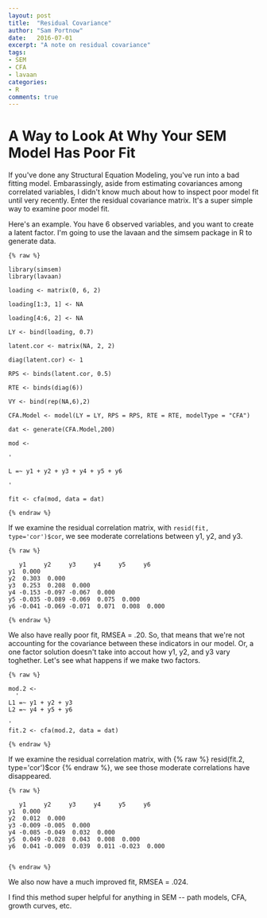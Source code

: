```yaml
---
layout: post
title:  "Residual Covariance"
author: "Sam Portnow"
date:   2016-07-01
excerpt: "A note on residual covariance"
tags:
- SEM
- CFA
- lavaan
categories: 
- R
comments: true
---
```


# A Way to Look At Why Your SEM Model Has Poor Fit

If you've done any Structural Equation Modeling, you've run into a bad fitting model. Embarassingly, aside from estimating covariances among correlated variables, I didn't know much about how to inspect poor model fit until very recently. Enter the residual covariance matrix. It's a super simple way to examine poor model fit. 

Here's an example. You have 6 observed variables, and you want to create a latent factor. I'm going to use the lavaan and the simsem package in R to generate data.

	{% raw %}

	library(simsem)
	library(lavaan)

	loading <- matrix(0, 6, 2)
	
	loading[1:3, 1] <- NA
	
	loading[4:6, 2] <- NA
	
	LY <- bind(loading, 0.7)
	
	latent.cor <- matrix(NA, 2, 2)
	
	diag(latent.cor) <- 1
	
	RPS <- binds(latent.cor, 0.5)
	
	RTE <- binds(diag(6))
	
	VY <- bind(rep(NA,6),2)
	
	CFA.Model <- model(LY = LY, RPS = RPS, RTE = RTE, modelType = "CFA")
	
	dat <- generate(CFA.Model,200)

	mod <-
	
	'
	
	L =~ y1 + y2 + y3 + y4 + y5 + y6
	
	'
	
	fit <- cfa(mod, data = dat)

	{% endraw %}

If we examine the residual correlation matrix, with ` resid(fit, type='cor')$cor `, we see moderate correlations between y1, y2, and y3. 

	{% raw %}

	   y1     y2     y3     y4     y5     y6    
	y1  0.000                                   
	y2  0.303  0.000                            
	y3  0.253  0.208  0.000                     
	y4 -0.153 -0.097 -0.067  0.000              
	y5 -0.035 -0.089 -0.069  0.075  0.000       
	y6 -0.041 -0.069 -0.071  0.071  0.008  0.000

	{% endraw %}

We also have really poor fit, RMSEA = .20. So, that means that we're not accounting for the covariance between these indicators in our model. Or, a one factor solution doesn't take into accout how y1, y2, and y3 vary toghether. Let's see what happens if we make two factors.

	{% raw %}

	mod.2 <-
	  '
	L1 =~ y1 + y2 + y3 
	L2 =~ y4 + y5 + y6

	'
	fit.2 <- cfa(mod.2, data = dat)

	{% endraw %}

If we examine the residual correlation matrix, with {% raw %} resid(fit.2, type='cor')$cor {% endraw %}, we see those moderate correlations have disappeared.

	{% raw %}

	   y1     y2     y3     y4     y5     y6    
	y1  0.000                                   
	y2  0.012  0.000                            
	y3 -0.009 -0.005  0.000                     
	y4 -0.085 -0.049  0.032  0.000              
	y5  0.049 -0.028  0.043  0.008  0.000       
	y6  0.041 -0.009  0.039  0.011 -0.023  0.000


	{% endraw %}


We also now have a much improved fit, RMSEA = .024.

I find this method super helpful for anything in SEM -- path models, CFA, growth curves, etc.

